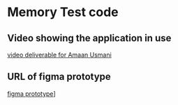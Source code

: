 # Memory Test code


## Video showing the application in use

[video deliverable for Amaan Usmani](https://youtu.be/aiocpP1wHUI)


## URL of figma prototype

[figma prototype](https://www.figma.com/proto/3ZPl1xHUdabFoQAHHIuqCJ/Prototype?node-id=180-2&scaling=scale-down&page-id=0%3A1&starting-point-node-id=180%3A2)]


